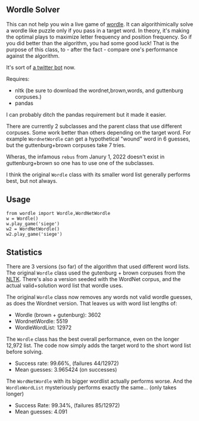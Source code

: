 
## Wordle Solver

This can not help you win a live game of [wordle](https://www.powerlanguage.co.uk/wordle/). It can algorithimically solve a wordle like puzzle only if you pass in a target word. In theory, it's making the optimal plays to maximize letter frequency and position frequency. So if you did better than the algorithm, you had some good luck! That is the purpose of this class, to - after the fact - compare one's performance against the algorithm.

It's sort of [a twitter bot](https://twitter.com/thewordlebot) now.

Requires:

* nltk (be sure to download the wordnet,brown,words, and guttenburg corpuses.)
* pandas
  
I can probably ditch the pandas requirement but it made it easier.

There are currently 2 subclasses and the parent class that use different corpuses. Some work better than others depending on the target word. For example `WordnetWordle` can get a hypothetical "wound" word in 6 guesses, but the guttenburg+brown corpuses take 7 tries.

Wheras, the infamous `rebus` from Janury 1, 2022 doesn't exist in guttenburg+brown so one has to use one of the subclasses.

I think the original `Wordle` class with its smaller word list generally performs best, but not always.

## Usage

```
from wordle import Wordle,WordNetWordle
w = Wordle()
w.play_game('siege')
w2 = WordNetWordle()
w2.play_game('siege')
```

## Statistics

There are 3 versions (so far) of the algorithm that used different word lists. The original `Wordle` class used the gutenburg + brown corpuses from the [NLTK](https://www.nltk.org). There's also a version seeded with the WordNet corpus, and the actual valid+solution word list that wordle uses.

The original `Wordle` class now removes any words not valid wordle guesses, as does the Wordnet version. That leaves us with word list lengths of:

* Wordle (brown + gutenburg): 3602
* WordnetWordle: 5519
* WordleWordList: 12972

The `Wordle` class has the best overall performance, even on the longer 12,972 list. The code now simply adds the target word to the short word list before solving.

* Success rate: 99.66%, (failures 44/12972)
* Mean guesses: 3.965424 (on successes)

The `WordNetWordle` with its bigger wordlist actually performs worse. And the `WordleWordList` mysteriously performs exactly the same... (only takes longer)

* Success Rate: 99.34%, (failures 85/12972)
* Mean guesses: 4.091 

